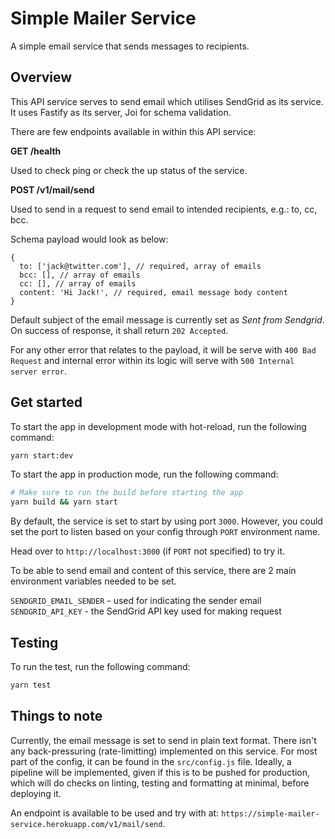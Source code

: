 # Simple Mailer Service

A simple email service that sends messages to recipients.

## Overview

This API service serves to send email which utilises SendGrid as its service. It uses Fastify as its server, Joi for schema validation.

There are few endpoints available in within this API service:

**GET /health**

Used to check ping or check the up status of the service.

**POST /v1/mail/send**

Used to send in a request to send email to intended recipients, e.g.: to, cc, bcc.

Schema payload would look as below:

```
{
  to: ['jack@twitter.com'], // required, array of emails
  bcc: [], // array of emails
  cc: [], // array of emails
  content: 'Hi Jack!', // required, email message body content
}
```

Default subject of the email message is currently set as *Sent from Sendgrid*. On success of response, it shall return `202 Accepted`.

For any other error that relates to the payload, it will be serve with `400 Bad Request` and internal error within its logic will serve with `500 Internal server error`.

## Get started

To start the app in development mode with hot-reload, run the following command:

```sh
yarn start:dev
```

To start the app in production mode, run the following command:

```sh
# Make sure to run the build before starting the app
yarn build && yarn start
```

By default, the service is set to start by using port `3000`. However, you could set the port to listen based on your config through `PORT` environment name.

Head over to `http://localhost:3000` (if `PORT` not specified) to try it.

To be able to send email and content of this service, there are 2 main environment variables needed to be set.

`SENDGRID_EMAIL_SENDER` - used for indicating the sender email
`SENDGRID_API_KEY` - the SendGrid API key used for making request

## Testing

To run the test, run the following command:

```sh
yarn test
```

## Things to note

Currently, the email message is set to send in plain text format. There isn't any back-pressuring (rate-limitting) implemented on this service. For most part of the config, it can be found in the `src/config.js` file. Ideally, a pipeline will be implemented, given if this is to be pushed for production, which will do checks on linting, testing and formatting at minimal, before deploying it.

An endpoint is available to be used and try with at: `https://simple-mailer-service.herokuapp.com/v1/mail/send`.
